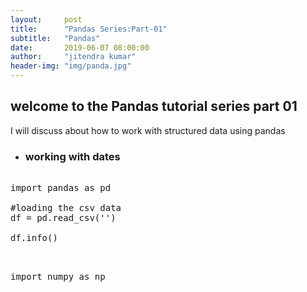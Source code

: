 ```yaml
---
layout:     post
title:      "Pandas Series:Part-01"
subtitle:   "Pandas"
date:       2019-06-07 08:00:00
author:     "jitendra kumar"
header-img: "img/panda.jpg"
---
```



<p><h2 class="section-heading">welcome to the Pandas tutorial series part 01</h2> </p>

<p>I will discuss about how to work with structured data using pandas </p>


<ul>
<li><h3>working with dates
</ul>

<pre class="brush: python">

import pandas as pd

#loading the csv data 
df = pd.read_csv('')

df.info()

</pre>

<pre class ="brush: python">

import numpy as np 

</pre>